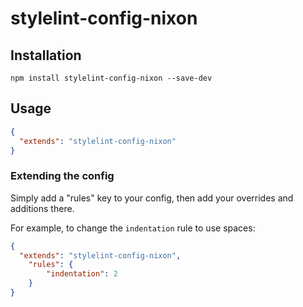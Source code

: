 # stylelint-config-nixon

## Installation

```
npm install stylelint-config-nixon --save-dev
```

## Usage

```json
{
  "extends": "stylelint-config-nixon"
}
```

### Extending the config

Simply add a "rules" key to your config, then add your overrides and additions there.

For example, to change the `indentation` rule to use spaces:

```json
{
  "extends": "stylelint-config-nixon",
	"rules": {
		"indentation": 2
	}
}

